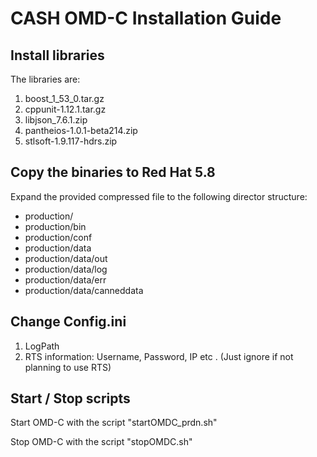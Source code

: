 # CASH OMD-C Installation Guide

## Install libraries
The libraries are:

1.   boost\_1\_53\_0.tar.gz
1.   cppunit-1.12.1.tar.gz
1.   libjson\_7.6.1.zip
1.   pantheios-1.0.1-beta214.zip
1.   stlsoft-1.9.117-hdrs.zip

## Copy the binaries to Red Hat 5.8

Expand the provided compressed file to the following director structure:

-   production/
-   production/bin
-   production/conf
-   production/data
-   production/data/out
-   production/data/log
-   production/data/err
-   production/data/canneddata

## Change Config.ini

1.   LogPath
1.   RTS information: Username, Password, IP etc . (Just ignore if not planning to use RTS)


## Start / Stop scripts

Start OMD-C with the script "startOMDC\_prdn.sh"

Stop OMD-C with the script "stopOMDC.sh"






<!---
-------------------
## Copy workspaceC to RedHat

## hkex sim nyx
1.   Copy stuff in /opt/nyx/xdp/release/bin/
1.   mkdir/opt/nyx/xdp/release/data/binary_testing/ 
1.   Change /opt/nyx/xdp/release/config/xdp-rts-client-sim.xml

## cpp project makefile
change paths (for workspaceC and pantheios gcc46) in all makefile's inside omdc/Debug



runSTest.sh: Change Data path and Log path, Change RUN_TEST flags, Change PLAYBACK_SPEED
--->
